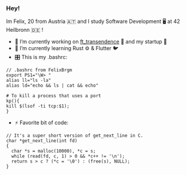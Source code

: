 ### Hey!

Im Felix, 20 from Austria 🇦🇹 and I study Software Development 🖥 at 42 Heilbronn 🇩🇪
!
- 🔭 I’m currently working on [ft_transendence](https://github.com/FelixBrgm/42-ft_transendence) 🐳 and my startup 🚀
- 🌱 I’m currently learning Rust ⚙️ & Flutter 🐦
- 🎛 This is my .bashrc: 
```
// .bashrc from FelixBrgm
export PS1="\W> "
alias ll="ls -la"
alias ld="echo && ls | cat && echo"

# To kill a process that uses a port
kp(){ 
kill $(lsof -ti tcp:$1);
}
```
- ⚡ Favorite bit of code: 
```
// It's a super short version of get_next_line in C.
char *get_next_line(int fd)
{
  char *s = malloc(10000), *c = s;
  while (read(fd, c, 1) > 0 && *c++ != '\n');
  return s > c ? (*c = '\0') : (free(s), NULL);
}
```
